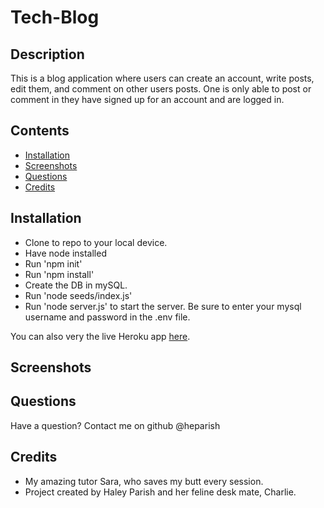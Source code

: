 # Tech-Blog

## Description 

This is a blog application where users can create an account, write posts, edit them, and comment on other users posts. One is only able to post or comment in they have signed up for an account and are logged in.

## Contents
* [Installation](#Installation)
* [Screenshots](#Screenshots)
* [Questions](#Questions)
* [Credits](#Credits)

## Installation

* Clone to repo to your local device.
* Have node installed
* Run 'npm init'
* Run 'npm install'
* Create the DB in mySQL.
* Run 'node seeds/index.js' 
* Run 'node server.js' to start the server.
Be sure to enter your mysql username and password in the .env file.

You can also very the live Heroku app [here](#https://tech-blog-hp.herokuapp.com/).

## Screenshots



## Questions

Have a question? Contact me on github @heparish 

## Credits

* My amazing tutor Sara, who saves my butt every session. 
* Project created by Haley Parish and her feline desk mate, Charlie.